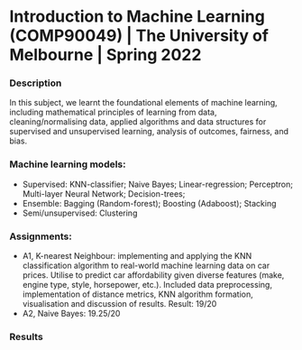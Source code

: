 # Introduction to Machine Learning (COMP90049) | The University of Melbourne | Spring 2022

### Description
In this subject, we learnt the foundational elements of machine learning, including mathematical principles of learning from data, cleaning/normalising data, applied algorithms and data structures for supervised and unsupervised learning, analysis of outcomes, fairness, and bias.
### Machine learning models:
- Supervised: KNN-classifier; Naive Bayes; Linear-regression; Perceptron; Multi-layer Neural Network; Decision-trees; 
- Ensemble: Bagging (Random-forest); Boosting (Adaboost); Stacking
- Semi/unsupervised: Clustering
### Assignments:
- A1, K-nearest Neighbour: implementing and applying the KNN classification algorithm to real-world machine learning data on car prices. Utilise to predict car affordability given diverse features (make, engine type, style, horsepower, etc.). Included data preprocessing, implementation of distance metrics, KNN algorithm formation, visualisation and discussion of results. Result: 19/20
- A2, Naive Bayes: 19.25/20
### Results